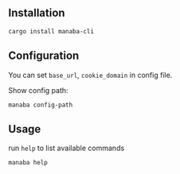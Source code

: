 ## Installation
```
cargo install manaba-cli
```

## Configuration

You can set `base_url`, `cookie_domain` in config file.

Show config path:
```
manaba config-path
```


## Usage
run `help` to list available commands
```
manaba help
```
